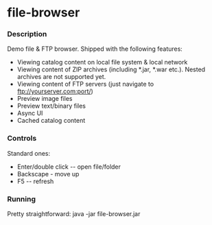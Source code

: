 # file-browser

### Description
Demo file & FTP browser. Shipped with the following features:

* Viewing catalog content on local file system & local network
* Viewing content of ZIP archives (including *.jar, *.war etc.). Nested archives are not supported yet.
* Viewing content of FTP servers (just navigate to ftp://yourserver.com:port/)
* Preview image files
* Preview text/binary files
* Async UI
* Cached catalog content

### Controls
Standard ones:
* Enter/double click -- open file/folder
* Backscape - move up
* F5 -- refresh

### Running
Pretty straightforward:
java -jar file-browser.jar
